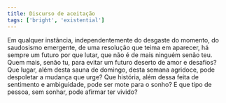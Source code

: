 ```yaml
---
title: Discurso de aceitação
tags: ['bright', 'existential']
---
```


Em qualquer instância, independentemente do desgaste do momento, do saudosismo emergente, de uma resolução que teima em aparecer, há sempre um futuro por que lutar, que não é de mais ninguém senão teu. Quem mais, senão tu, para evitar um futuro deserto de amor e desafios? Que lugar, além desta sauna de domingo, desta semana agridoce, pode despoletar a mudança que urge? Que história, além dessa feita de sentimento e ambiguidade, pode ser mote para o sonho? E que tipo de pessoa, sem sonhar, pode afirmar ter vivido?
